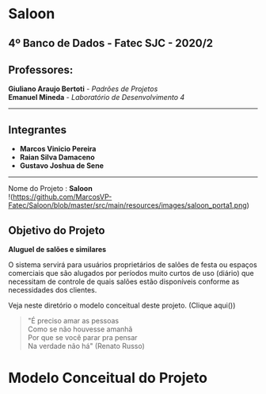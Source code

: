 # Saloon

## 4º Banco de Dados - Fatec SJC - 2020/2

## Professores:  

   **Giuliano Araujo Bertoti** - *Padrões de Projetos*  
   **Emanuel Mineda**          - *Laboratório de Desenvolvimento 4*  

---------------------------------------------------------------
## Integrantes
* **Marcos Vinicio Pereira**
* **Raian Silva Damaceno**
* **Gustavo Joshua de Sene**

---------------------------------------------------------------
Nome do Projeto : **Saloon**     
!(https://github.com/MarcosVP-Fatec/Saloon/blob/master/src/main/resources/images/saloon_porta1.png)

## Objetivo do Projeto  

  **Aluguel de salões e similares**

O sistema servirá para usuários proprietários de salões de festa ou espaços comerciais que são alugados por períodos muito curtos de uso (diário) que necessitam de controle de quais salões estão disponíveis conforme as necessidades dos clientes.  

Veja neste diretório o modelo conceitual deste projeto. (Clique aqui())

> "É preciso amar as pessoas  
> Como se não houvesse amanhã  
> Por que se você parar pra pensar  
> Na verdade não há"  (Renato Russo)

# Modelo Conceitual do Projeto
